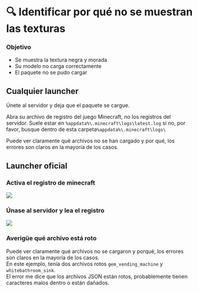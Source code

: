 # 🔍 Identificar por qué no se muestran las texturas

### Objetivo

* Se muestra la textura negra y morada
* Su modelo no carga correctamente
* El paquete no se pudo cargar

## Cualquier launcher

Únete al servidor y deja que el paquete se cargue.

Abra su archivo de registro del juego Minecraft, no los registros del servidor. Suele estar en `%appdata%\.minecraft\logs\latest.log` si no, por favor, busque dentro de esta carpeta`%appdata%\.minecraft\logs\`

Puede ver claramente qué archivos no se han cargado y por qué, los errores son claros en la mayoría de los casos.

## Launcher oficial

### Activa el registro de minecraft

![](../.gitbook/assets/image\_\(135\).png)

### Únase al servidor y lea el registro

![](<../.gitbook/assets/json\_errors (1).png>)

### Averigüe qué archivo está roto

Puede ver claramente qué archivos no se cargaron y porqué, los errores son claros en la mayoría de los casos.\
En este ejemplo, tenía dos archivos rotos `gem_vending_machine` y `whitebathroom_sink`.\
El error me dice que los archivos JSON están rotos, probablemente tienen caracteres malos dentro o están dañados.
